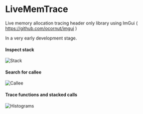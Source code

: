 # LiveMemTrace

Live memory allocation tracing header only library using ImGui ( https://github.com/ocornut/imgui )

In a very early development stage. 

#### Inspect stack

![Stack](http://i.imgur.com/mHTGEiL.png "Stack")

#### Search for callee

![Callee](http://i.imgur.com/7uIg8VZ.png "Callee")

#### Trace functions and stacked calls

![Histograms](http://i.imgur.com/X6FatFn.png "Histograms")


